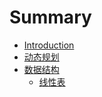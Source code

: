 # Summary

* [Introduction](README.md)
* [动态规划](动态规划.md)
* [数据结构](shu-ju-jie-gou.md)
  * [线性表](xian-xing-biao.md)

